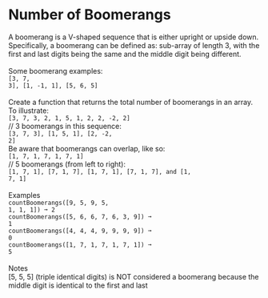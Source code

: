 # Number of Boomerangs
A boomerang is a V-shaped sequence that is either upright or upside down. Specifically, a boomerang can be defined as: sub-array of length 3, 
with the first and last digits being the same and the middle digit being different.<br/><br/>
Some boomerang examples:<br/>
<code>[3, 7, 3], [1, -1, 1], [5, 6, 5]</code><br/><br/>
Create a function that returns the total number of  boomerangs in an array.<br/>
To illustrate:<br/>
<code>[3, 7, 3, 2, 1, 5, 1, 2, 2, -2, 2]</code><br/>
// 3 boomerangs in this sequence:<br/>
<code>[3, 7, 3], [1, 5, 1], [2, -2, 2]</code><br/>
Be aware that boomerangs can overlap, like so:<br/>
<code>[1, 7, 1, 7, 1, 7, 1]</code><br/>
// 5 boomerangs (from left to right):<br/>
<code>[1, 7, 1], [7, 1, 7], [1, 7, 1], [7, 1, 7], and [1, 7, 1]</code><br/><br/>
Examples<br/>
<code>countBoomerangs([9, 5, 9, 5, 1, 1, 1]) ➞ 2</code><br/>
<code>countBoomerangs([5, 6, 6, 7, 6, 3, 9]) ➞ 1</code><br/>
<code>countBoomerangs([4, 4, 4, 9, 9, 9, 9]) ➞ 0</code><br/>
<code>countBoomerangs([1, 7, 1, 7, 1, 7, 1]) ➞ 5</code><br/><br/>
Notes<br/>
[5, 5, 5] (triple identical digits) is NOT considered a boomerang because the middle digit is identical to the first and last